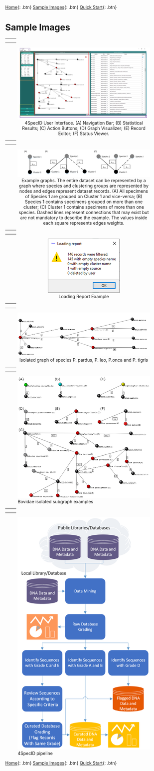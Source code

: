 [Home](https://4specid.github.io){: .btn}
[Sample Images](https://4specid.github.io/images){: .btn}
[Quick Start](https://4specid.github.io/tutorial){: .btn}

# Sample Images

<table style="width:100%">
  <tr>
    <th></th>
    <th></th>
  </tr>
  <tr>
	<td width="40%"></td>
	<td width="60%"></td>
  </tr>
  
</table>

<center>
	<figure>
		<img src="\assets\images\4SpecID_mainWindow_labeled.png">
		<figcaption>4SpecID User Interface. (A) Navigation Bar; (B) Statistical Results; (C) Action Buttons; (D) Graph Visualizer; (E) Record Editor; (F) Status Viewer.</figcaption>
	</figure>
</center>




<table style="width:100%">
  <tr>
    <th></th>
    <th></th>
  </tr>
  <tr>
	<td width="40%"></td>
	<td width="60%"></td>
  </tr>
  
</table>

<center>
	<figure>
		<img src="\assets\images\4SpecID_graphExample.png">
		<figcaption>Example graphs. The entire dataset can be represented by a graph where species and clustering groups are represented by nodes and edges represent dataset records. (A) All specimens of Species 1 are grouped on Cluster 1 and vice-versa; (B) Species 1 contains specimens grouped on more than one cluster; (C) Cluster 1 contains specimens of more than one species. Dashed lines represent connections that may exist but are not mandatory to describe the example. The values inside each square represents edges weights.</figcaption>
	</figure>
</center>




<table style="width:100%">
  <tr>
    <th></th>
    <th></th>
  </tr>
  <tr>
	<td width="40%"></td>
	<td width="60%"></td>
  </tr>
  
</table>

<center>
	<figure>
		<img src="\assets\images\LoadingReport.png">
		<figcaption>Loading Report Example</figcaption>
	</figure>
</center>

<table style="width:100%">
  <tr>
    <th></th>
    <th></th>
  </tr>
  <tr>
	<td width="40%"></td>
	<td width="60%"></td>
  </tr>
  
</table>

<center>
	<figure>
		<img src="\assets\images\Pantera tigris.png">
		<figcaption>Isolated graph of species P. pardus, P. leo, P.onca and P. tigris</figcaption>
	</figure>
</center>



<table style="width:100%">
  <tr>
    <th></th>
    <th></th>
  </tr>
  <tr>
	<td width="40%"></td>
	<td width="60%"></td>
  </tr>
  
</table>

<figure>
	<img src="\assets\images\fig4.png">
	<figcaption>Bovidae isolated subgraph examples</figcaption>
</figure>



<table style="width:100%">
  <tr>
    <th></th>
    <th></th>
  </tr>
  <tr>
	<td width="40%"></td>
	<td width="60%"></td>
  </tr>
  
</table>


<figure>
	<img src="\assets\images\4SpecID_Workflow.png">
	<figcaption>4SpecID pipeline</figcaption>
</figure>


<!---
<figure class="large">
	<div class="myvideo">
	   <video  style="display:block; width:100%; height:auto;" autoplay controls loop="loop">
		   <source src="{{ site.baseurl }}\assets\images\tmp.mp4" type="video/mp4" />
	   </video>
	</div>
<figcaption>tmp video</figcaption>
</figure>
--->

[Home](https://4specid.github.io){: .btn}
[Sample Images](https://4specid.github.io/images){: .btn}
[Quick Start](https://4specid.github.io/tutorial){: .btn}
